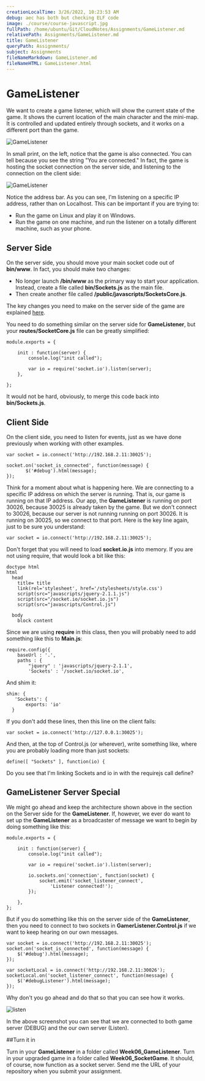 ```yaml
---
creationLocalTime: 3/26/2022, 10:23:53 AM
debug: aec has both but checking ELF code
image: ./course/course-javascript.jpg
fullPath: /home/ubuntu/Git/CloudNotes/Assignments/GameListener.md
relativePath: Assignments/GameListener.md
title: GameListener
queryPath: Assignments/
subject: Assignments
fileNameMarkdown: GameListener.md
fileNameHTML: GameListener.html
---
```



<!-- toc -->
<!-- tocstop -->

# GameListener

We want to create a game listener, which will show the current state of the game. It shows the current location of the main character and the mini-map. It is controlled and updated entirely through sockets, and it works on a different port than the game.

![GameListener](https://drive.google.com/uc?export=view&id=0B25UTAlOfPRGSGpKRmRSRENHdms)

In small print, on the left, notice that the game is also connected. You can tell because you see the string "You are connected." In fact, the game is hosting the socket connection on the server side, and listening to the connection on the client side:

![GameListener](https://drive.google.com/uc?export=view&id=0B25UTAlOfPRGc2ktTUk5bThBM2s)

Notice the address bar. As you can see, I'm listening on a specific IP address, rather than on Localhost. This can be important if you are trying to:

- Run the game on Linux and play it on Windows.
- Run the game on one machine, and run the listener on a totally different machine, such as your phone.

## Server Side

On the server side, you should move your main socket code out of **bin/www**. In fact, you should make two changes:

- No longer launch **/bin/www** as the primary way to start your application. Instead, create a file called **bin/Sockets.js** as the main file.
- Then create another file called **/public/javascripts/SocketsCore.js**.

The key changes you need to make on the server side of the game are explained [here][socketsAlt].

[socketsAlt]: http://www.elvenware.com/charlie/development/web/JavaScript/Sockets.html#alternate-start

You need to do something similar on the server side for **GameListener**, but your **routes/SocketCore.js** file can be greatly simplified:

```
module.exports = {

    init : function(server) {
        console.log("init called");

        var io = require('socket.io').listen(server);
    },

};
```

It would not be hard, obviously, to merge this code back into **bin/Sockets.js**.


## Client Side

On the client side, you need to listen for events, just as we have done previously when working with other examples.

```
var socket = io.connect('http://192.168.2.11:30025');

socket.on('socket_is_connected', function(message) {
       $('#debug').html(message);
});
```

Think for a moment about what is happening here. We are connecting to a specific IP address on which the server is running. That is, our game is running on that IP address. Our app, the **GameListener** is running on port 30026, because 30025 is already taken by the game. But we don't connect to 30026, because our server is not running running on port 30026. It is running on 30025, so we connect to that port. Here is the key line again, just to be sure you understand:

```
var socket = io.connect('http://192.168.2.11:30025');
```

Don't forget that you will need to load **socket.io.js** into memory. If you are not using require, that would look a bit like this:

```
doctype html
html
  head
    title= title
    link(rel='stylesheet', href='/stylesheets/style.css')
    script(src="javascripts/jquery-2.1.1.js")
    script(src="/socket.io/socket.io.js")
    script(src="javascripts/Control.js")

  body
    block content
```

Since we are using **require** in this class, then you will probably need to add something like this to **Main.js**:

```
require.config({
    baseUrl : '.',
    paths : {
        "jquery" : 'javascripts/jquery-2.1.1',
        'Sockets' : '/socket.io/socket.io',
```

And shim it:

```
shim: {
   'Sockets': {
       exports: 'io'
  }
```

If you don't add these lines, then this line on the client fails:

```
var socket = io.connect('http://127.0.0.1:30025');
```

And then, at the top of Control.js (or wherever), write something like, where you are probably loading more than just sockets:

```
define([ "Sockets" ], function(io) {
```

Do you see that I'm linking Sockets and io in with the requirejs call define?

## GameListener Server Special

We might go ahead and keep the architecture shown above in the section on the Server side for the **GameListener**. If, however, we ever do want to set up the **GameListener** as a broadcaster of message we want to begin by doing something like this:

```
module.exports = {

    init : function(server) {
        console.log("init called");

        var io = require('socket.io').listen(server);

        io.sockets.on('connection', function(socket) {
            socket.emit('socket_listener_connect',
                'Listener connected!');            
        });

    },
};
```

But if you do something like this on the server side of the **GameListener**, then you need to connect to two sockets in **GamerListener.Control.js** if we want to keep hearing on our own messages.

```
var socket = io.connect('http://192.168.2.11:30025');
socket.on('socket_is_connected', function(message) {
    $('#debug').html(message);
});

var socketLocal = io.connect('http://192.168.2.11:30026');
socketLocal.on('socket_listener_connect', function(message) {
    $('#debugListener').html(message);
});
```

Why don't you go ahead and do that so that you can see how it works.

![listen](https://drive.google.com/uc?export=view&id=0B25UTAlOfPRGVWRWTzF3eVBKYjQ)

In the above screenshot you can see that we are connected to both game server (DEBUG) and the our own server (Listen).

##Turn it in

Turn in your **GameListener** in a folder called **Week06_GameListener**. Turn in your upgraded game in a folder called **Week06_SocketGame**. It should, of course, now function as a socket server. Send me the URL of your repository when you submit your assignment.
